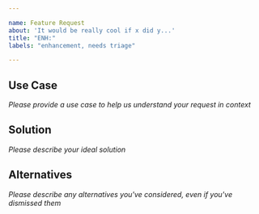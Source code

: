 ```yaml
---

name: Feature Request
about: 'It would be really cool if x did y...'
title: "ENH:"
labels: "enhancement, needs triage"

---
```


## Use Case
*Please provide a use case to help us understand your request in context*

## Solution
*Please describe your ideal solution*

## Alternatives
*Please describe any alternatives you've considered, even if you've dismissed them*
